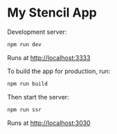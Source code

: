 # My Stencil App

Development server:

```bash
npm run dev
```

Runs at [http://localhost:3333](http://localhost:3333)

To build the app for production, run:

```bash
npm run build
```

Then start the server:

```bash
npm run ssr
```

Runs at [http://localhost:3030](http://localhost:3030)
